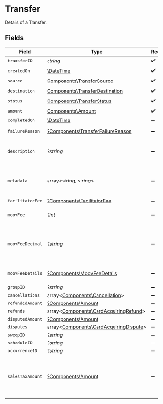 # Transfer

Details of a Transfer.


## Fields

| Field                                                                                                                            | Type                                                                                                                             | Required                                                                                                                         | Description                                                                                                                      | Example                                                                                                                          |
| -------------------------------------------------------------------------------------------------------------------------------- | -------------------------------------------------------------------------------------------------------------------------------- | -------------------------------------------------------------------------------------------------------------------------------- | -------------------------------------------------------------------------------------------------------------------------------- | -------------------------------------------------------------------------------------------------------------------------------- |
| `transferID`                                                                                                                     | *string*                                                                                                                         | :heavy_check_mark:                                                                                                               | N/A                                                                                                                              |                                                                                                                                  |
| `createdOn`                                                                                                                      | [\DateTime](https://www.php.net/manual/en/class.datetime.php)                                                                    | :heavy_check_mark:                                                                                                               | N/A                                                                                                                              |                                                                                                                                  |
| `source`                                                                                                                         | [Components\TransferSource](../../Models/Components/TransferSource.md)                                                           | :heavy_check_mark:                                                                                                               | N/A                                                                                                                              |                                                                                                                                  |
| `destination`                                                                                                                    | [Components\TransferDestination](../../Models/Components/TransferDestination.md)                                                 | :heavy_check_mark:                                                                                                               | N/A                                                                                                                              |                                                                                                                                  |
| `status`                                                                                                                         | [Components\TransferStatus](../../Models/Components/TransferStatus.md)                                                           | :heavy_check_mark:                                                                                                               | Status of a transfer.                                                                                                            |                                                                                                                                  |
| `amount`                                                                                                                         | [Components\Amount](../../Models/Components/Amount.md)                                                                           | :heavy_check_mark:                                                                                                               | N/A                                                                                                                              |                                                                                                                                  |
| `completedOn`                                                                                                                    | [\DateTime](https://www.php.net/manual/en/class.datetime.php)                                                                    | :heavy_minus_sign:                                                                                                               | N/A                                                                                                                              |                                                                                                                                  |
| `failureReason`                                                                                                                  | [?Components\TransferFailureReason](../../Models/Components/TransferFailureReason.md)                                            | :heavy_minus_sign:                                                                                                               | Reason for a transfer's failure.                                                                                                 |                                                                                                                                  |
| `description`                                                                                                                    | *?string*                                                                                                                        | :heavy_minus_sign:                                                                                                               | An optional description of the transfer for your own internal use.                                                               | Pay Instructor for May 15 Class                                                                                                  |
| `metadata`                                                                                                                       | array<string, *string*>                                                                                                          | :heavy_minus_sign:                                                                                                               | Free-form key-value pair list. Useful for storing information that is not captured elsewhere.                                    | {<br/>"optional": "metadata"<br/>}                                                                                               |
| `facilitatorFee`                                                                                                                 | [?Components\FacilitatorFee](../../Models/Components/FacilitatorFee.md)                                                          | :heavy_minus_sign:                                                                                                               | Total or markup fee.                                                                                                             |                                                                                                                                  |
| `moovFee`                                                                                                                        | *?int*                                                                                                                           | :heavy_minus_sign:                                                                                                               | Fees charged to your platform account for transfers.                                                                             |                                                                                                                                  |
| `moovFeeDecimal`                                                                                                                 | *?string*                                                                                                                        | :heavy_minus_sign:                                                                                                               | Same as `moovFee`, but a decimal-formatted numerical string that represents up to 9 decimal place precision.                     |                                                                                                                                  |
| `moovFeeDetails`                                                                                                                 | [?Components\MoovFeeDetails](../../Models/Components/MoovFeeDetails.md)                                                          | :heavy_minus_sign:                                                                                                               | Processing and pass-through costs that add up to the moovFee.                                                                    |                                                                                                                                  |
| `groupID`                                                                                                                        | *?string*                                                                                                                        | :heavy_minus_sign:                                                                                                               | N/A                                                                                                                              |                                                                                                                                  |
| `cancellations`                                                                                                                  | array<[Components\Cancellation](../../Models/Components/Cancellation.md)>                                                        | :heavy_minus_sign:                                                                                                               | N/A                                                                                                                              |                                                                                                                                  |
| `refundedAmount`                                                                                                                 | [?Components\Amount](../../Models/Components/Amount.md)                                                                          | :heavy_minus_sign:                                                                                                               | N/A                                                                                                                              |                                                                                                                                  |
| `refunds`                                                                                                                        | array<[Components\CardAcquiringRefund](../../Models/Components/CardAcquiringRefund.md)>                                          | :heavy_minus_sign:                                                                                                               | N/A                                                                                                                              |                                                                                                                                  |
| `disputedAmount`                                                                                                                 | [?Components\Amount](../../Models/Components/Amount.md)                                                                          | :heavy_minus_sign:                                                                                                               | N/A                                                                                                                              |                                                                                                                                  |
| `disputes`                                                                                                                       | array<[Components\CardAcquiringDispute](../../Models/Components/CardAcquiringDispute.md)>                                        | :heavy_minus_sign:                                                                                                               | N/A                                                                                                                              |                                                                                                                                  |
| `sweepID`                                                                                                                        | *?string*                                                                                                                        | :heavy_minus_sign:                                                                                                               | N/A                                                                                                                              |                                                                                                                                  |
| `scheduleID`                                                                                                                     | *?string*                                                                                                                        | :heavy_minus_sign:                                                                                                               | N/A                                                                                                                              |                                                                                                                                  |
| `occurrenceID`                                                                                                                   | *?string*                                                                                                                        | :heavy_minus_sign:                                                                                                               | N/A                                                                                                                              |                                                                                                                                  |
| `salesTaxAmount`                                                                                                                 | [?Components\Amount](../../Models/Components/Amount.md)                                                                          | :heavy_minus_sign:                                                                                                               | Optional sales tax amount. `transfer.amount.value` should be inclusive of any sales tax and represents the total amount charged. |                                                                                                                                  |